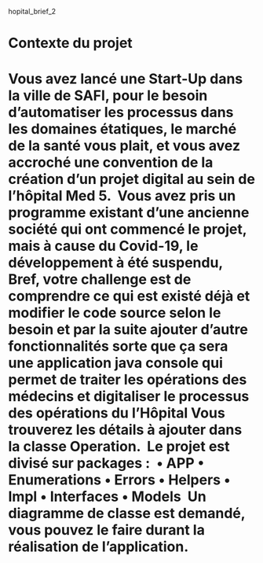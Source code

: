 hopital_brief_2
<h1>Contexte du projet <h1>
Vous avez lancé une Start-Up dans la ville de SAFI, pour le besoin d’automatiser les processus dans les domaines étatiques, le marché de la santé vous plait, et vous avez accroché une convention de la création d’un projet digital au sein de l’hôpital Med 5.  ​  Vous avez pris un programme existant d’une ancienne société qui ont commencé le projet, mais à cause du Covid-19, le développement à été suspendu,  ​  Bref, votre challenge est de comprendre ce qui est existé déjà et modifier le code source selon le besoin et par la suite ajouter d’autre fonctionnalités sorte que ça sera une application java console qui permet de traiter les opérations des médecins et digitaliser le processus des opérations du l’Hôpital Vous trouverez les détails à ajouter dans la classe Operation.  ​  Le projet est divisé sur packages :  ​  • APP  • Enumerations  • Errors  • Helpers  • Impl  • Interfaces  • Models  ​  Un diagramme de classe est demandé, vous pouvez le faire durant la réalisation de l’application.
